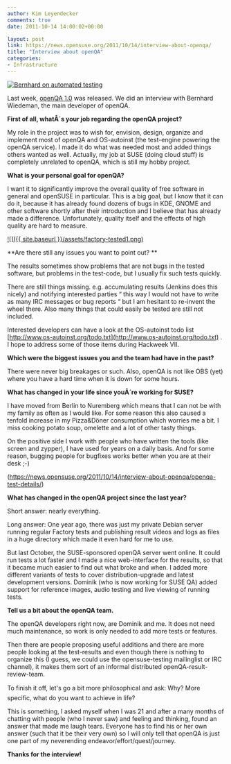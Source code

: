 ```yaml
---
author: Kim Leyendecker
comments: true
date: 2011-10-14 14:00:02+00:00

layout: post
link: https://news.opensuse.org/2011/10/14/interview-about-openqa/
title: "Interview about openQA"
categories:
- Infrastructure
---
```

[![Bernhard on automated testing](http://farm2.static.flickr.com/1178/5105172195_1f03052d1a_m.jpg)](http://www.flickr.com/photos/andreasjaeger/5105172195/)

Last week, [openQA 1.0](https://news.opensuse.org"") was released. We did an interview with Bernhard Wiedeman, the main developer of openQA.
<!-- more -->


**First of all, whatÂ´s your job regarding the openQA project?**




My role in the project was to wish for, envision, design, organize and implement most of openQA and OS-autoinst (the test-engine powering the openQA service). I made it do what was needed most and added things others wanted as well. Actually, my job at SUSE (doing cloud stuff) is completely unrelated to openQA, which is still my hobby project.





**What is your personal goal for openQA?**




I want it to significantly improve the overall quality of free software in general and openSUSE in particular. This is a big goal, but I know that it can do it, because it has already found dozens of bugs in KDE, GNOME and other software shortly after their introduction and I believe that has already made a difference. Unfortunately, quality itself and the effects of high quality are hard to measure.



[![]({{ site.baseurl }}/assets/factory-tested1.png)](https://news.opensuse.org/2011/10/14/interview-about-openqa/factory-tested-2/)



**Are there still any issues you want to point out? **




The results sometimes show problems that are not bugs in the tested software, but problems in the test-code, but I usually fix such tests quickly.




There are still things missing. e.g. accumulating results (Jenkins does this nicely) and notifying interested parties “ this way I would not have to write as many IRC messages or bug reports “ but I am hesitant to re-invent the wheel there. Also many things that could easily be tested are still not included.




Interested developers can have a look at the OS-autoinst todo list [http://www.os-autoinst.org/todo.txt](http://www.os-autoinst.org/todo.txt) . I hope to address some of those items during Hackweek VII.





**Which were the biggest issues you and the team had have in the past?**




There were never big breakages or such. Also, openQA is not like OBS (yet) where you have a hard time when it is down for some hours.





**What has changed in your life since youÂ´re working for SUSE?**




I have moved from Berlin to Nuremberg which means that I can not be with my family as often as I would like. For some reason this also caused a tenfold increase in my Pizza&Döner consumption which worries me a bit. I miss cooking potato soup, omelette and a lot of other tasty things.




On the positive side I work with people who have written the tools (like screen and zypper), I have used for years on a daily basis. And for some reason, bugging people for bugfixes works better when you are at their desk ;-)



(https://news.opensuse.org/2011/10/14/interview-about-openqa/openqa-test-details/)



**What has changed in the openQA project since the last year?**




Short answer: nearly everything.




Long answer: One year ago, there was just my private Debian server running regular Factory tests and publishing result videos and logs as files in a huge directory which made it even hard for me to use.




But last October, the SUSE-sponsored openQA server went online. It could run tests a lot faster and I made a nice web-interface for the results, so that it became much easier to find out what broke and when. I added more different variants of tests to cover distribution-upgrade and latest development versions. Dominik (who is now working for SUSE QA) added support for reference images, audio testing and live viewing of running tests.





**Tell us a bit about the openQA team.**




The openQA developers right now, are Dominik and me. It does not need much maintenance, so work is only needed to add more tests or features.




Then there are people proposing useful additions and there are more people looking at the test-results and even though there is nothing to organize this (I guess, we could use the opensuse-testing mailinglist or IRC channel), it makes them sort of an informal distributed openQA-result-review-team.





To finish it off, let's go a bit more philosophical and ask: Why? More specific, what do you want to achieve in life?




This is something, I asked myself when I was 21 and after a many months of chatting with people (who I never saw) and feeling and thinking, found an answer that made me laugh tears. Everyone has to find his or her own answer (such that it be their very own) so I will only tell that openQA is just one part of my neverending endeavor/effort/quest/journey.






**Thanks for the interview!**


		
